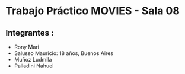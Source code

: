 # Trabajo Práctico MOVIES - Sala 08
## Integrantes :
- Rony Mari
- Salusso Mauricio: 18 años, Buenos Aires
- Muñoz Ludmila
- Palladini Nahuel
